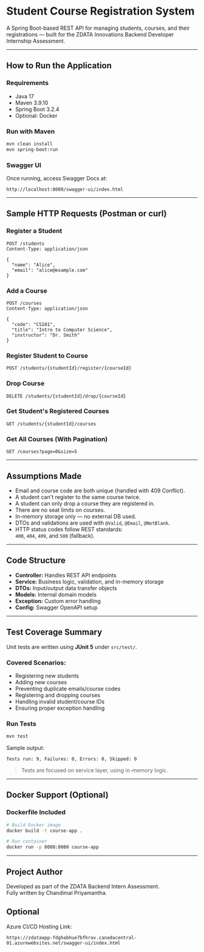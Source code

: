 #  Student Course Registration System

A Spring Boot-based REST API for managing students, courses, and their registrations — built for the ZDATA Innovations Backend Developer Internship Assessment.

---

##  How to Run the Application

###  Requirements
- Java 17
- Maven 3.9.10
- Spring Boot 3.2.4
- Optional: Docker

###  Run with Maven
```bash
mvn clean install
mvn spring-boot:run
```

###  Swagger UI
Once running, access Swagger Docs at:

```
http://localhost:8080/swagger-ui/index.html
```

---

## Sample HTTP Requests (Postman or curl)

###  Register a Student
```http
POST /students
Content-Type: application/json

{
  "name": "Alice",
  "email": "alice@example.com"
}
```

### Add a Course
```http
POST /courses
Content-Type: application/json

{
  "code": "CS101",
  "title": "Intro to Computer Science",
  "instructor": "Dr. Smith"
}
```

### Register Student to Course
```http
POST /students/{studentId}/register/{courseId}
```

### Drop Course
```http
DELETE /students/{studentId}/drop/{courseId}
```

###  Get Student's Registered Courses
```http
GET /students/{studentId}/courses
```

###  Get All Courses (With Pagination)
```http
GET /courses?page=0&size=5
```

---

##  Assumptions Made

- Email and course code are both unique (handled with 409 Conflict).
- A student can't register to the same course twice.
- A student can only drop a course they are registered in.
- There are no seat limits on courses.
- In-memory storage only — no external DB used.
- DTOs and validations are used with `@Valid`, `@Email`, `@NotBlank`.
- HTTP status codes follow REST standards:  
  `400`, `404`, `409`, and `500` (fallback).

---

## Code Structure

- **Controller:** Handles REST API endpoints  
- **Service:** Business logic, validation, and in-memory storage  
- **DTOs:** Input/output data transfer objects  
- **Models:** Internal domain models  
- **Exception:** Custom error handling  
- **Config:** Swagger OpenAPI setup  

---

## Test Coverage Summary

Unit tests are written using **JUnit 5** under `src/test/`.

###  Covered Scenarios:
- Registering new students
- Adding new courses
- Preventing duplicate emails/course codes
- Registering and dropping courses
- Handling invalid student/course IDs
- Ensuring proper exception handling

### Run Tests
```bash
mvn test
```

Sample output:
```
Tests run: 9, Failures: 0, Errors: 0, Skipped: 0
```

> Tests are focused on service layer, using in-memory logic.

---

##  Docker Support (Optional)

### Dockerfile Included
```bash
# Build Docker image
docker build -t course-app .

# Run container
docker run -p 8080:8080 course-app
```

---

##  Project Author

Developed as part of the ZDATA Backend Intern Assessment.  
Fully written by Chandimal Priyamantha.

## Optional
Azure CI/CD Hosting Link:
```http
https://zdataapp-fdghabhue7bfhrav.canadacentral-01.azurewebsites.net/swagger-ui/index.html
```
